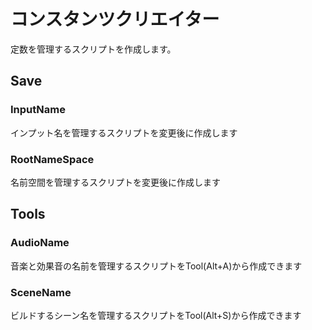 # コンスタンツクリエイター
定数を管理するスクリプトを作成します。

## Save
### InputName
インプット名を管理するスクリプトを変更後に作成します

### RootNameSpace
名前空間を管理するスクリプトを変更後に作成します

## Tools
### AudioName
音楽と効果音の名前を管理するスクリプトをTool(Alt+A)から作成できます

### SceneName
ビルドするシーン名を管理するスクリプトをTool(Alt+S)から作成できます
